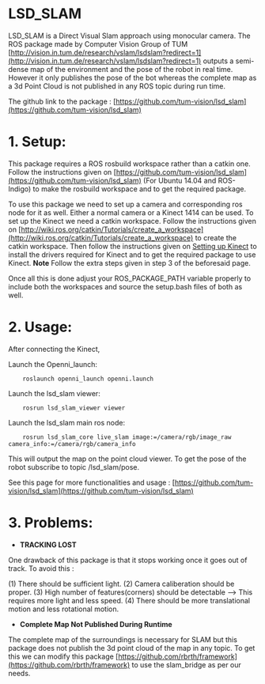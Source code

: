 # LSD_SLAM

LSD_SLAM is a Direct Visual Slam approach using monocular camera. The ROS package made by Computer Vision Group
 of TUM [http://vision.in.tum.de/research/vslam/lsdslam?redirect=1](http://vision.in.tum.de/research/vslam/lsdslam?redirect=1) 
 outputs a semi-dense map of the environment and the pose of the robot in real time. However it only publishes the pose of 
 the bot whereas the complete map as a 3d Point Cloud is not published in any ROS topic during run time.

The github link to the package : [https://github.com/tum-vision/lsd_slam](https://github.com/tum-vision/lsd_slam)

# 1. Setup:

This package requires a ROS rosbuild workspace rather than a catkin one. Follow the instructions given on
 [https://github.com/tum-vision/lsd_slam](https://github.com/tum-vision/lsd_slam) (For Ubuntu 14.04 and ROS-Indigo) to make the 
 rosbuild workspace and to get the required package.

To use this package we need to set up a camera and corresponding ros node for it as well. Either a normal camera 
or a Kinect 1414 can be used. To set up the Kinect we need a catkin workspace. Follow the instructions given on
 [http://wiki.ros.org/catkin/Tutorials/create_a_workspace](http://wiki.ros.org/catkin/Tutorials/create_a_workspace) to create 
 the catkin workspace. Then follow the instructions given on 
[Setting up Kinect](http://blog.justsophie.com/installing-kinect-nite-drivers-on-ubuntu-14-04-and-ros-indigo/) 
 to install the drivers required for Kinect and to get the required package to use Kinect. **Note** Follow the extra 
 steps given in step 3 of the beforesaid page.

Once all this is done adjust your ROS_PACKAGE_PATH variable properly to include both the workspaces and source the setup.bash files of both as well.


# 2. Usage:

After connecting the Kinect,

Launch the Openni_launch:

		roslaunch openni_launch openni.launch

Launch the lsd_slam viewer:

		rosrun lsd_slam_viewer viewer

Launch the lsd_slam main ros node:

		rosrun lsd_slam_core live_slam image:=/camera/rgb/image_raw camera_info:=/camera/rgb/camera_info

This will output the map on the point cloud viewer. To get the pose of the robot subscribe to topic /lsd_slam/pose.

See this page for more functionalities and usage : [https://github.com/tum-vision/lsd_slam](https://github.com/tum-vision/lsd_slam)

# 3. Problems:

* **TRACKING LOST** 

One drawback of this package is that it stops working once it goes out of track. To avoid this :

(1) There should be sufficient light.
(2) Camera caliberation should be proper.
(3)	High number of features(corners) should be detectable --> This requires more light and less speed.
(4) There should be more translational motion and less rotational motion.	

* **Complete Map Not Published During Runtime**

The complete map of the surroundings is necessary for SLAM but this package does not publish the 3d point cloud of the map in any topic. To get this we can modify this package [https://github.com/rbrth/framework](https://github.com/rbrth/framework) to use the slam_bridge as per our needs.
